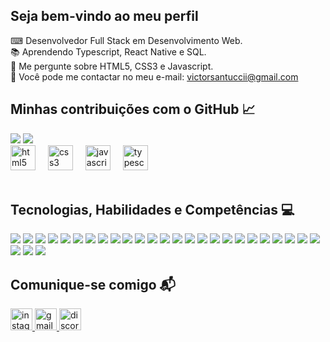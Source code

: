 ## Seja bem-vindo ao meu perfil 

⌨ Desenvolvedor Full Stack em Desenvolvimento Web. <br>
📚 Aprendendo Typescript, React Native e SQL. <br>
💬 Me pergunte sobre HTML5, CSS3 e Javascript. <br>
📩 Você pode me contactar no meu e-mail: victorsantuccii@gmail.com
<br>

## Minhas contribuições com o GitHub 📈

<div>
  <img src="https://github-readme-stats.vercel.app/api?username=VictorSantuccii&theme=midnight-purple">
  <img src="https://github-readme-stats.vercel.app/api/top-langs/?username=VictorSantuccii&theme=midnight-purple">
</div>

<div align="left">
  <img src="https://cdn.jsdelivr.net/gh/devicons/devicon/icons/html5/html5-original.svg" height="40" alt="html5 logo"  />
  <img width="12" />
  <img src="https://cdn.jsdelivr.net/gh/devicons/devicon/icons/css3/css3-original.svg" height="40" alt="css3 logo"  />
  <img width="12" />
  <img src="https://cdn.jsdelivr.net/gh/devicons/devicon/icons/javascript/javascript-original.svg" height="40" alt="javascript logo"  />
  <img width="12" />
  <img src="https://cdn.jsdelivr.net/gh/devicons/devicon/icons/typescript/typescript-original.svg" height="40" alt="typescript logo"  />
</div>


<br>


 ## Tecnologias, Habilidades e Competências 💻

<div>
 <img src="https://img.shields.io/badge/HTML5-E34F26?style=for-the-badge&logo=html5&logoColor=white">
 <img src="https://img.shields.io/badge/CSS3-1572B6?style=for-the-badge&logo=css3&logoColor=white">
 <img src="https://img.shields.io/badge/React-20232A?style=for-the-badge&logo=react&logoColor=61DAFB">
 <img src="https://img.shields.io/badge/React_Native-20232A?style=for-the-badge&logo=react&logoColor=61DAFB">
<img src="https://img.shields.io/badge/Expo-1B1F23?style=for-the-badge&logo=expo&logoColor=white">
 <img src="https://img.shields.io/badge/Bootstrap-563D7C?style=for-the-badge&logo=bootstrap&logoColor=white">
 <img src="https://img.shields.io/badge/JavaScript-323330?style=for-the-badge&logo=javascript&logoColor=F7DF1E">
 <img src="https://img.shields.io/badge/TypeScript-007ACC?style=for-the-badge&logo=typescript&logoColor=white">
 <img src="https://img.shields.io/badge/Node.js-43853D?style=for-the-badge&logo=node.js&logoColor=white">
 <img src="https://img.shields.io/badge/Express.js-404D59?style=for-the-badge">
 <img src="https://img.shields.io/badge/MySQL-00000F?style=for-the-badge&logo=mysql&logoColor=white">
 <img src="https://img.shields.io/badge/MongoDB-4EA94B?style=for-the-badge&logo=mongodb&logoColor=white">
 <img src="https://img.shields.io/badge/PostgreSQL-316192?style=for-the-badge&logo=postgresql&logoColor=white">
 <img src="https://img.shields.io/badge/SQLite-07405E?style=for-the-badge&logo=sqlite&logoColor=white">
 <img src="https://img.shields.io/badge/sequelize-323330?style=for-the-badge&logo=sequelize&logoColor=blue">
 <img src="https://img.shields.io/badge/Google_Cloud-4285F4?style=for-the-badge&logo=google-cloud&logoColor=white">
 <img src="https://img.shields.io/badge/Netlify-00C7B7?style=for-the-badge&logo=netlify&logoColor=white">
 <img src="https://img.shields.io/badge/Figma-F24E1E?style=for-the-badge&logo=figma&logoColor=white">
 <img src="https://img.shields.io/badge/Inkscape-000000?style=for-the-badge&logo=Inkscape&logoColor=white">
 <img src="https://img.shields.io/badge/eslint-3A33D1?style=for-the-badge&logo=eslint&logoColor=white">
 <img src="https://img.shields.io/badge/prettier-1A2C34?style=for-the-badge&logo=prettier&logoColor=F7BA3E">
 <img src="https://img.shields.io/badge/Editor%20Config-E0EFEF?style=for-the-badge&logo=editorconfig&logoColor=000">
 <img src="https://img.shields.io/badge/Miro-050038?style=for-the-badge&logo=Miro&logoColor=white">
 <img src="https://img.shields.io/badge/Notion-000000?style=for-the-badge&logo=notion&logoColor=white">
 <img src="https://img.shields.io/badge/Trello-0052CC?style=for-the-badge&logo=trello&logoColor=white">
 <img src="https://img.shields.io/badge/Android_Studio-3DDC84?style=for-the-badge&logo=android-studio&logoColor=white">
 <img src="https://img.shields.io/badge/VSCode-0078D4?style=for-the-badge&logo=visual%20studio%20code&logoColor=white">
 <img src="https://img.shields.io/badge/Postman-FF6C37?style=for-the-badge&logo=Postman&logoColor=white">
 
 

 </div>
 
 ## Comunique-se comigo 📬
 
<div align="left">
  <a href="https://www.instagram.com/victorsantuccii/" target="_blank">
    <img src="https://img.shields.io/static/v1?message=Instagram&logo=instagram&label=&color=E4405F&logoColor=white&labelColor=&style=for-the-badge" height="35" alt="instagram logo"  />
  </a>
  <a href="https://mail.google.com/mail/u/0/#inbox?compose=CllgCKHQcfQfZhPkfscCTkvDdqSGKrzzQVcnSKTgtxFhpQDmqMGbCzFGsPtGctbMLtRWmFmDxMg" target="_blank">
    <img src="https://img.shields.io/static/v1?message=Gmail&logo=gmail&label=&color=D14836&logoColor=white&labelColor=&style=for-the-badge" height="35" alt="gmail logo"  />
  </a>
  <a href="santtzxs" target="_blank">
    <img src="https://img.shields.io/static/v1?message=Discord&logo=discord&label=&color=7289DA&logoColor=white&labelColor=&style=for-the-badge" height="35" alt="discord logo"  />
  </a>
</div>




